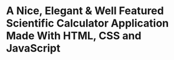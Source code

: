# A Nice, Elegant & Well Featured Scientific Calculator Application Made With HTML, CSS and JavaScript
